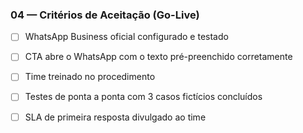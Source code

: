 ### 04 — Critérios de Aceitação (Go-Live)

- [ ] WhatsApp Business oficial configurado e testado
- [ ] CTA abre o WhatsApp com o texto pré-preenchido corretamente
- [ ] Time treinado no procedimento
- [ ] Testes de ponta a ponta com 3 casos fictícios concluídos
- [ ] SLA de primeira resposta divulgado ao time



